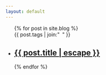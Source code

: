 ```yaml
---
layout: default
---
```


<div class="home">
  <ul class="post-list">
    {% for post in site.blog %}
      <div class="post-meta">{{ post.tags | join:"&ensp;" }}</div>
      <li><h2><a class="post-link" href="{{ post.url | relative_url }}">{{ post.title | escape }}</a></h2></li>
    {% endfor %}
  </ul>
</div>